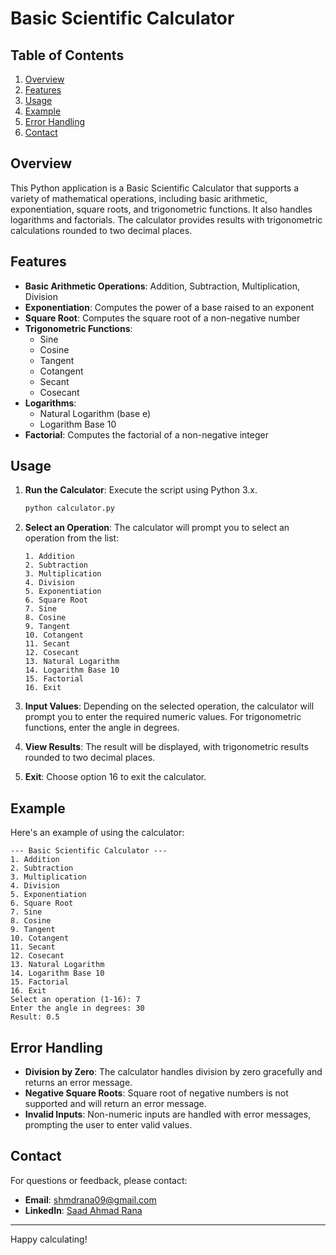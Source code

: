 # Basic Scientific Calculator

## Table of Contents

1. [Overview](#overview)
2. [Features](#features)
3. [Usage](#usage)
4. [Example](#example)
5. [Error Handling](#error-handling)
6. [Contact](#contact)

## Overview

This Python application is a Basic Scientific Calculator that supports a variety of mathematical operations, including basic arithmetic, exponentiation, square roots, and trigonometric functions. It also handles logarithms and factorials. The calculator provides results with trigonometric calculations rounded to two decimal places.

## Features

- **Basic Arithmetic Operations**: Addition, Subtraction, Multiplication, Division
- **Exponentiation**: Computes the power of a base raised to an exponent
- **Square Root**: Computes the square root of a non-negative number
- **Trigonometric Functions**:
  - Sine
  - Cosine
  - Tangent
  - Cotangent
  - Secant
  - Cosecant
- **Logarithms**:
  - Natural Logarithm (base e)
  - Logarithm Base 10
- **Factorial**: Computes the factorial of a non-negative integer

## Usage

1. **Run the Calculator**: Execute the script using Python 3.x.
   ```bash
   python calculator.py
   ```

2. **Select an Operation**: The calculator will prompt you to select an operation from the list:
   ```
   1. Addition
   2. Subtraction
   3. Multiplication
   4. Division
   5. Exponentiation
   6. Square Root
   7. Sine
   8. Cosine
   9. Tangent
   10. Cotangent
   11. Secant
   12. Cosecant
   13. Natural Logarithm
   14. Logarithm Base 10
   15. Factorial
   16. Exit
   ```

3. **Input Values**: Depending on the selected operation, the calculator will prompt you to enter the required numeric values. For trigonometric functions, enter the angle in degrees.

4. **View Results**: The result will be displayed, with trigonometric results rounded to two decimal places.

5. **Exit**: Choose option 16 to exit the calculator.

## Example

Here's an example of using the calculator:

```
--- Basic Scientific Calculator ---
1. Addition
2. Subtraction
3. Multiplication
4. Division
5. Exponentiation
6. Square Root
7. Sine
8. Cosine
9. Tangent
10. Cotangent
11. Secant
12. Cosecant
13. Natural Logarithm
14. Logarithm Base 10
15. Factorial
16. Exit
Select an operation (1-16): 7
Enter the angle in degrees: 30
Result: 0.5
```

## Error Handling

- **Division by Zero**: The calculator handles division by zero gracefully and returns an error message.
- **Negative Square Roots**: Square root of negative numbers is not supported and will return an error message.
- **Invalid Inputs**: Non-numeric inputs are handled with error messages, prompting the user to enter valid values.

## Contact

For questions or feedback, please contact:

- **Email**: shmdrana09@gmail.com
- **LinkedIn**: [Saad Ahmad Rana](https://www.linkedin.com/in/saad-ahmed-rana-bb67942b8)

---

Happy calculating!
```
